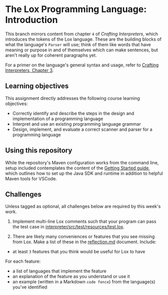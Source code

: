 # The Lox Programming Language: Introduction

This branch mirrors content from chapter `4` of _Crafting Interpreters_, which introduces the tokens
of the Lox language. These are the building blocks of what the language's `Parser` will use; think
of them like words that have meaning or purpose in and of themselves which can make sentences, but
aren't really up for coherent paragraphs yet.

For a primer on the language's general syntax and usage, refer to 
[Crafting Interpreters, Chapter 3](https://www.craftinginterpreters.com/the-lox-language.html).

## Learning objectives

This assignment directly addresses the following course learning objectives:

* Correctly identify and describe the steps in the design and implementation of a programming language
* Interpret and use an existing programming language grammar
* Design, implement, and evaluate a correct scanner and parser for a programming language

## Using this repository

While the repository's Maven configuration works from the command line, setup included contemplates
the content of the [Getting Started guide](wiki/Getting-Started), which outlines how to set
up the Java SDK and runtime in addition to helpful Maven tools for VSCode.

## Challenges

Unless tagged as optional, all challenges below are required by this week's work.

1. Implement multi-line Lox comments such that your program can pass the test case in 
[interpreter/src/test/resources/test.lox](interpreter/src/test/resources/test.lox).


2. There are likely many conveniences or features that you see missing from Lox. Make
a list of these in the [reflection.md](docs/reflection.md) document. Include:

* at least `3` features that you think would be useful for Lox to have

For each feature:

* a list of languages that implement the feature
* an explanation of the feature as you understand or use it
* an example (written in a Markdown `code fence`) from the language(s) you've identified
